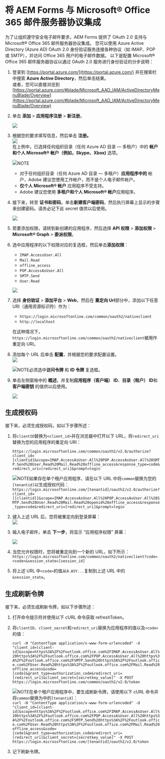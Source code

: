将 AEM Forms 与 Microsoft® Office 365 邮件服务器协议集成
=============================================

为了让组织遵守安全电子邮件要求，AEM Forms 提供了 OAuth 2.0 支持与 Microsoft® Office 365 邮件服务器协议集成。 您可以使用 Azure Active Directory (Azure AD) OAuth 2.0 身份验证服务连接各种协议（如 IMAP、POP 或 SMTP），并访问 Office 365 用户的电子邮件数据。 以下是配置 Microsoft® Office 365 邮件服务器协议以通过 OAuth 2.0 服务进行身份验证的分步说明：

1.  登录到 [https://portal.azure.com/](https://portal.azure.com/) 并在搜索栏中搜索​ **Azure Active Directory**，然后单击结果。  
    或者，您可以直接浏览到 [https://portal.azure.com/#blade/Microsoft_AAD_IAM/ActiveDirectoryMenuBlade/Overview](https://portal.azure.com/#blade/Microsoft_AAD_IAM/ActiveDirectoryMenuBlade/Overview)
    
2.  单击​ **添加** > **应用程序注册** > **新注册**。
    
     ![](./assets/media_143eca4b50eddbc04f8a7cc109cc99f54ee90f6b9.png) 
    
3.  根据您的要求填写信息，然后单击 **注册。**  
     ![](./assets/media_1959a29b5861b5c2b3e83790ddc33af02c8b44777.png)   
    在上例中，已选择任何组织目录（任何 Azure AD 目录 — 多租户）中的 **帐户和个人 Microsoft® 帐户（例如，Skype、Xbox)** 选项。
    
    ![](./assets/info.svg)NOTE
    *   对于任何组织目录（任何 Azure AD 目录 — 多租户）**应用程序中的** ​帐户，Adobe 建议您使用工作帐户，而不是个人电子邮件帐户。
    *   **仅个人 Microsoft® 帐户** ​应用程序不受支持。
    *   Adobe 建议您使用​ **多租户和个人 Microsoft® 帐户** ​应用程序。
4.  接下来，转至​ **证书和密码**，单击​ **新建客户端密码**，然后执行屏幕上显示的步骤来创建密码。请务必记下此 secret 值供以后使用。
    
     ![](./assets/media_138e76fb4693032ae64558f76f13fa7c699150d5f.png) 
    
5.  若要添加权限，请转到新创建的应用程序，然后选择​ **API 权限** > **添加权限** > **Microsoft® Graph** > **委派权限**。
    
6.  选中应用程序的以下权限对应的复选框，然后单击​ **添加权限**：
    
    *   `IMAP.AccessUser.All`
    *   `Mail.Read`
    *   `offline_access`
    *   `POP.AccessAsUser.All`
    *   `SMTP.Send`
    *   `User.Read`
    
     ![](./assets/media_1a602d83ed088e86305d0fdeb638709de8b192d5f.png) 
    
7.  选择​ **身份验证** > **添加平台** > **Web**，然后在​ **重定向 Url** ​部分中，添加以下任意 URI（通用资源标识符）作为：
    
    *   `https://login.microsoftonline.com/common/oauth2/nativeclient`
    *   `http://localhost`
    
    在这种情况下，`https://login.microsoftonline.com/common/oauth2/nativeclient`被用作重定向 URI。
    
8.  添加每个 URL 后单击 **配置**，并根据您的要求配置设置。  
     ![](./assets/media_1c9abc94d1f07fd32755a411861b06d535b5a4c07.png) 
    
    ![](https://experienceleague.adobe.com/icons/info.svg)NOTE必须选中​ **访问令牌** ​和​ **ID 令牌** ​复选框。
9.  单击左侧窗格中的​ **概述**，并复制​ **应用程序（客户端） ID**、**目录（租户） ID** ​和​ **客户端密钥** ​的值供以后使用。
    
     ![](./assets/media_13625db5ba67987bb6161cdd5c1e695921e82637c.png) 
    

生成授权码
-----

接下来，必须生成授权码，如以下步骤所述：

1.  将`clientID`替换为`<client_id>`并在浏览器中打开以下 URL，将`redirect_uri`替换为您的应用程序的重定向 URI：
    
    `https://login.microsoftonline.com/common/oauth2/v2.0/authorize?client_id=[clientid]&scope=IMAP.AccessAsUser.All%20POP.AccessAsUser.All%20SMTP.Send%20User.Read%20Mail.Read%20offline_access&response_type=code&redirect_uri=[redirect_uri]&prompt=login`
    
    ![](https://experienceleague.adobe.com/icons/info.svg)NOTE如果存在单个租户应用程序，请在以下 URL 中将`common`替换为您的`[tenantid]`以生成授权代码： `https://login.microsoftonline.com/[tenantid]/oauth2/v2.0/authorize?client_id=[[clientid]]&scope=IMAP.AccessAsUser.All%20POP.AccessAsUser.All%20SMTP.Send%20User.Read%20Mail.Read%20openid%20offline_access&response_type=code&redirect_uri=[redirect_uri]&prompt=login`
2.  键入上述 URL 后，您将被重定向到登录屏幕：  
     ![](./assets/media_195121525bc487b9397ec5bc1882feb2004430f39.png) 
    
3.  输入电子邮件，单击​ **下一步**，将显示 “应用程序权限” 屏幕：
    
     ![](./assets/media_183e73f2c8eaa969102e2429d1016f135ae41a46f.png) 
    
4.  当您允许权限时，您将被重定向到一个新的 URL，如下所示： `https://login.microsoftonline.com/common/oauth2/nativeclient?code=<code>&session_state=[session_id]`
    
5.  将上述 URL 中`<code>`的值从`0.ASY...`复制到上述 URL 中的`&session_state`。
    

生成刷新令牌
------

接下来，必须生成刷新令牌，如以下步骤所述：

1.  打开命令提示符并使用以下 cURL 命令获取 refreshToken。
    
2.  将`clientID`、`client_secret`和`redirect_uri`替换为应用程序的值以及`<code>`的值：
    
    `curl -H "ContentType application/x-www-form-urlencoded" -d "client_id=[client-id]&scope=https%3A%2F%2Foutlook.office.com%2FIMAP.AccessAsUser.All%20https%3A%2F%2Foutlook.office.com%2FPOP.AccessAsUser.All%20https%3A%2F%2Foutlook.office.com%2FSMTP.Send%20https%3A%2F%2Foutlook.office.com%2FUser.Read%20https%3A%2F%2Foutlook.office.com%2FMail.Read%20offline_access&code=[code]&grant_type=authorization_code&redirect_uri=[redirect_uri]&client_secret=[secretkey_value]" -X POST https://login.microsoftonline.com/common/oauth2/v2.0/token`
    
    ![](./assets/info.svg)NOTE在单个租户应用程序中，要生成刷新令牌，请使用以下 cURL 命令并将`common`替换为中的`[tenantid]`：  
    `curl -H "ContentType application/x-www-form-urlencoded" -d "client_id=[client-id]&scope=https%3A%2F%2Foutlook.office.com%2FIMAP.AccessAsUser.All%20https%3A%2F%2Foutlook.office.com%2FPOP.AccessAsUser.All%20https%3A%2F%2Foutlook.office.com%2FSMTP.Send%20https%3A%2F%2Foutlook.office.com%2FUser.Read%20https%3A%2F%2Foutlook.office.com%2FMail.Read%20offline_access&code=[code]&grant_type=authorization_code&redirect_uri=[redirect_uri]&client_secret=[secretkey_value]" -X POST https://login.microsoftonline.com/[tenantid]/oauth2/v2.0/token`
3.  记下刷新令牌。
    
